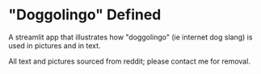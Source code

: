 # "Doggolingo" Defined
A streamlit app that illustrates how "doggolingo" (ie internet dog slang) is used in pictures and in text. 

All text and pictures sourced from reddit; please contact me for removal.
